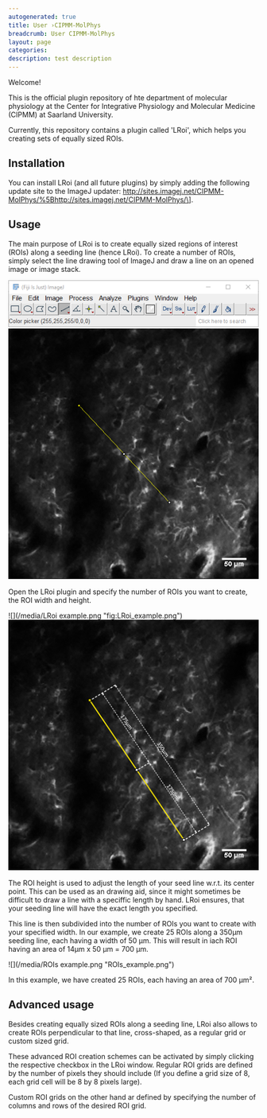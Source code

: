 ```yaml
---
autogenerated: true
title: User ›CIPMM-MolPhys
breadcrumb: User CIPMM-MolPhys
layout: page
categories: 
description: test description
---
```


Welcome!

This is the official plugin repository of hte department of molecular physiology at the Center for Integrative Physiology and Molecular Medicine (CIPMM) at Saarland University.

Currently, this repository contains a plugin called 'LRoi', which helps you creating sets of equally sized ROIs.

Installation
------------

You can install LRoi (and all future plugins) by simply adding the following update site to the ImageJ updater: http://sites.imagej.net/CIPMM-MolPhys/%5Bhttp://sites.imagej.net/CIPMM-MolPhys/\].

Usage
-----

The main purpose of LRoi is to create equally sized regions of interest (ROIs) along a seeding line (hence LRoi). To create a number of ROIs, simply select the line drawing tool of ImageJ and draw a line on an opened image or image stack.

![](/media/LineTool.png "fig:LineTool.png") ![](/media/SeedingLine.png "fig:SeedingLine.png")

Open the LRoi plugin and specify the number of ROIs you want to create, the ROI width and height.

![](/media/LRoi example.png "fig:LRoi_example.png") ![](/media/LRoi-length.png "fig:LRoi-length.png")

The ROI height is used to adjust the length of your seed line w.r.t. its center point. This can be used as an drawing aid, since it might sometimes be difficult to draw a line with a speciffic length by hand. LRoi ensures, that your seeding line will have the exact length you specified.

This line is then subdivided into the number of ROIs you want to create with your specified width. In our example, we create 25 ROIs along a 350µm seeding line, each having a width of 50 µm. This will result in iach ROI having an area of 14µm x 50 µm = 700 µm.

![](/media/ROIs example.png "ROIs_example.png")

In this example, we have created 25 ROIs, each having an area of 700 µm².

Advanced usage
--------------

Besides creating equally sized ROIs along a seeding line, LRoi also allows to create ROIs perpendicular to that line, cross-shaped, as a regular grid or custom sized grid.

These advanced ROI creation schemes can be activated by simply clicking the respective checkbox in the LRoi window. Regular ROI grids are defined by the number of pixels they should include (If you define a grid size of 8, each grid cell will be 8 by 8 pixels large).

Custom ROI grids on the other hand ar defined by specifying the number of columns and rows of the desired ROI grid.
